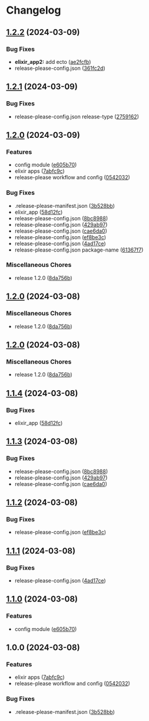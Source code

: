 # Changelog

## [1.2.2](https://github.com/nicolas-mark/release-please-testing/compare/common-v1.2.1...common-v1.2.2) (2024-03-09)


### Bug Fixes

* **elixir_app2:** add ecto ([ae2fcfb](https://github.com/nicolas-mark/release-please-testing/commit/ae2fcfb4ce4c232ccf4e37e10c42891101a6069c))
* release-please-config.json ([361fc2d](https://github.com/nicolas-mark/release-please-testing/commit/361fc2d7e9b81e22b475c9ff3f5d552e770d22a9))

## [1.2.1](https://github.com/nicolas-mark/release-please-testing/compare/common-v1.2.0...common-v1.2.1) (2024-03-09)


### Bug Fixes

* release-please-config.json release-type ([2759162](https://github.com/nicolas-mark/release-please-testing/commit/2759162e6ff05c6c44cc0e9c47899dca00d8046e))

## [1.2.0](https://github.com/nicolas-mark/release-please-testing/compare/common-v1.2.0...common-v1.2.0) (2024-03-09)


### Features

* config module ([e605b70](https://github.com/nicolas-mark/release-please-testing/commit/e605b70cb559e3cf6f208de84c724ef36b7ce941))
* elixir apps ([7abfc9c](https://github.com/nicolas-mark/release-please-testing/commit/7abfc9c636f8b56ba83b147550dad6e9d90e9b26))
* release-please workflow and config ([0542032](https://github.com/nicolas-mark/release-please-testing/commit/0542032a91a63e4092075db1081c204d98000307))


### Bug Fixes

* .release-please-manifest.json ([3b528bb](https://github.com/nicolas-mark/release-please-testing/commit/3b528bb02ce93923aefffc9ec069ae6b6507757f))
* elixir_app ([58d12fc](https://github.com/nicolas-mark/release-please-testing/commit/58d12fc0cebd5509144dccadfbe1b20d9eeddf3d))
* release-please-config.json ([8bc8988](https://github.com/nicolas-mark/release-please-testing/commit/8bc8988df5a9191892c948140b3da6215e62c442))
* release-please-config.json ([429ab97](https://github.com/nicolas-mark/release-please-testing/commit/429ab979ef88796477e68cbbbc987a53045a6795))
* release-please-config.json ([cae6da0](https://github.com/nicolas-mark/release-please-testing/commit/cae6da07d2e7d2bfc42dd02b912bc615d8930194))
* release-please-config.json ([ef8be3c](https://github.com/nicolas-mark/release-please-testing/commit/ef8be3cd6562604ad2c73d4efb86a65bc9f2a01f))
* release-please-config.json ([4ad17ce](https://github.com/nicolas-mark/release-please-testing/commit/4ad17cec28b7a19f83416a0e6943fe18a88b117f))
* release-please-config.json package-name ([61367f7](https://github.com/nicolas-mark/release-please-testing/commit/61367f7f9e78522d56407b03e9dda9a734c88f6a))


### Miscellaneous Chores

* release 1.2.0 ([8da756b](https://github.com/nicolas-mark/release-please-testing/commit/8da756bfd4caadc8d62ae195258d50b9511ccf50))

## [1.2.0](https://github.com/nicolas-mark/release-please-testing/compare/v1.2.0...v1.2.0) (2024-03-08)


### Miscellaneous Chores

* release 1.2.0 ([8da756b](https://github.com/nicolas-mark/release-please-testing/commit/8da756bfd4caadc8d62ae195258d50b9511ccf50))

## [1.2.0](https://github.com/nicolas-mark/release-please-testing/compare/v1.1.4...v1.2.0) (2024-03-08)


### Miscellaneous Chores

* release 1.2.0 ([8da756b](https://github.com/nicolas-mark/release-please-testing/commit/8da756bfd4caadc8d62ae195258d50b9511ccf50))

## [1.1.4](https://github.com/nicolas-mark/release-please-testing/compare/v1.1.3...v1.1.4) (2024-03-08)


### Bug Fixes

* elixir_app ([58d12fc](https://github.com/nicolas-mark/release-please-testing/commit/58d12fc0cebd5509144dccadfbe1b20d9eeddf3d))

## [1.1.3](https://github.com/nicolas-mark/release-please-testing/compare/v1.1.2...v1.1.3) (2024-03-08)


### Bug Fixes

* release-please-config.json ([8bc8988](https://github.com/nicolas-mark/release-please-testing/commit/8bc8988df5a9191892c948140b3da6215e62c442))
* release-please-config.json ([429ab97](https://github.com/nicolas-mark/release-please-testing/commit/429ab979ef88796477e68cbbbc987a53045a6795))
* release-please-config.json ([cae6da0](https://github.com/nicolas-mark/release-please-testing/commit/cae6da07d2e7d2bfc42dd02b912bc615d8930194))

## [1.1.2](https://github.com/nicolas-mark/release-please-testing/compare/v1.1.1...v1.1.2) (2024-03-08)


### Bug Fixes

* release-please-config.json ([ef8be3c](https://github.com/nicolas-mark/release-please-testing/commit/ef8be3cd6562604ad2c73d4efb86a65bc9f2a01f))

## [1.1.1](https://github.com/nicolas-mark/release-please-testing/compare/v1.1.0...v1.1.1) (2024-03-08)


### Bug Fixes

* release-please-config.json ([4ad17ce](https://github.com/nicolas-mark/release-please-testing/commit/4ad17cec28b7a19f83416a0e6943fe18a88b117f))

## [1.1.0](https://github.com/nicolas-mark/release-please-testing/compare/v1.0.0...v1.1.0) (2024-03-08)


### Features

* config module ([e605b70](https://github.com/nicolas-mark/release-please-testing/commit/e605b70cb559e3cf6f208de84c724ef36b7ce941))

## 1.0.0 (2024-03-08)


### Features

* elixir apps ([7abfc9c](https://github.com/nicolas-mark/release-please-testing/commit/7abfc9c636f8b56ba83b147550dad6e9d90e9b26))
* release-please workflow and config ([0542032](https://github.com/nicolas-mark/release-please-testing/commit/0542032a91a63e4092075db1081c204d98000307))


### Bug Fixes

* .release-please-manifest.json ([3b528bb](https://github.com/nicolas-mark/release-please-testing/commit/3b528bb02ce93923aefffc9ec069ae6b6507757f))
